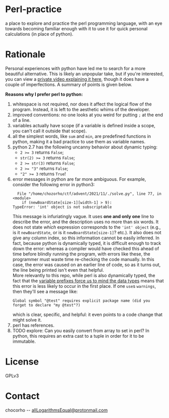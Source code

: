 # Perl-practice

a place to explore and practice the perl programming language, with an eye towards becoming familiar enough with it to use it for quick personal calculations (in place of python).

# Rationale

Personal experiences with python have led me to search for a more beautiful alternative. This is likely an unpopular take, but if you're interested, you can view a [private video explaining it here](https://youtu.be/TMqpO_6WKiY), though it does have a couple of imperfections. A summary of points is given below.

__Reasons why I prefer perl to python:__    
1. whitespace is not required, nor does it affect the logical flow of the program. Instead, it is left to the aesthetic whims of the developer.
2. improved conventions: no one looks at you weird for putting `;` at the end of a line.
3. variables actually have scope (if a variable is defined inside a scope, you can't call it outside that scope).
4. all the simplest words, like `sum` and `min`, are predefined functions in python, making it a bad practice to use them as variable names.
5. python 2.7 has the following uncanny behavior about dynamic typing:  
    - `2 >= 3` returns `False`;  
    - `str(2) >= 3` returns `False`;  
    - `2 >= str(3)` returns `False`;  
    - `2 >= "3"` returns `False`;  
    - `"2" >= 3` returns `True`!
6. error messages in python are far more ambiguous. For example, consider the following error in python3:
    ```
      File "/home/chozorho/ctf/advent/2021/11/./solve.py", line 77, in <module>
        if (newBoardState[size-1][width-1] > 9):
    TypeError: 'int' object is not subscriptable
    ```
    This message is infuriatingly vague. It uses **one and only one** line to describe the error, and the description uses no more than six words. It does not state *which* expression corresponds to the `'int' object` (e.g., is it `newBoardState`, or is it `newBoardState[size-1]`? etc.). It also does not give any column index, so this information cannot be easily inferred. In fact, because python is dynamically typed, it is difficult enough to track down the error: whereas a compiler would have checked this ahead of time before blindly running the program, with errors like these, the programmer must waste time re-checking the code manually. In this case, the error was caused on an earlier line of code, so as it turns out, the line being printed isn't even that helpful.  
    More relevantly to this repo, while perl is also dynamically typed, the fact that the [variable prefixes force us to mind the data types](https://www.caveofprogramming.com/perl-tutorial/perl-variables-declaring-and-using-variables-in-perl.html) means that this error is less likely to occur in the first place. If one `use`s `warnings`, then they'll see a message like:
    ```
    Global symbol "@test" requires explicit package name (did you forget to declare "my @test"?)
    ```
    which is clear, specific, and helpful: it even points to a code change that might solve it.
7. perl has references.  
8. TODO explore: Can you easily convert from array to set in perl? In python, this requires an extra cast to a tuple in order for it to be immutable.

# License

GPLv3

# Contact

chocorho -- allLogarithmsEqual@protonmail.com

